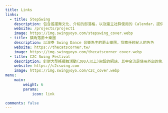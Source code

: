 ```yaml
---
title: Links
links:
  - title: StepSwing
    description: 包含搖擺舞文化、介紹的部落格，以及建立社群使用的 Calendar，提供國內外舞者台灣的搖擺資訊
    website: /projects/project1
    image: https://img.swingyoyo.com/stepswing_cover.webp
  - title: 貓角落爵士樂團
    description: 以演奏 Swing Dance 音樂為主的爵士樂團，我擔任經紀人的角色
    website: https://thecatscorner.tw/
    image: https://img.swingyoyo.com/thecatscorner_cover.webp
  - title: C2C Swing Festival
    description: 針對大型搖擺舞活動(300人以上)架設的網站，其中金流是使用外部的第三方服務
    website: https://c2cswing.com
    image: https://img.swingyoyo.com/c2c_cover.webp
menu:
    main: 
        weight: 6
        params:
            icon: link

comments: false
---
```

